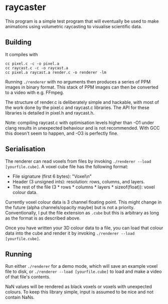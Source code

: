 raycaster
=========

This program is a simple test program that will eventually be used to make
animations using volumetric raycasting to visualise scientific data.

## Building

It compiles with

    cc pixel.c -c -o pixel.a
    cc raycast.c -c -o raycast.a
    cc pixel.a raycast.a render.c -o renderer -lm

Running `./renderer` with no arguments then produces a series of PPM images in
binary format. This stack of PPM images can then be converted to a video with
e.g. FFmpeg.

The structure of render.c is deliberately simple and hackable, with most of the
work done by the pixel.c and raycast.c libraries. The API for these libraries is
detailed in pixel.h and raycast.h.

Note: compiling raycast.c with optimisation levels higher than -O1 under clang
results in unexpected behaviour and is not recommended. With GCC this doesn't
seem to happen, and -O3 is perfectly fine.

## Serialisation

The renderer can read voxels from files by invoking `./renderer --load
[yourfile.cube]`. A voxel cube file has the following format:

* File signature (first 6 bytes): "Voxel\n"
* Header (3 unsigned ints): resolution: rows, columns, and layers.
* The rest of the file (3 * rows * columns * layers * sizeof(float)): voxel colour data.

Currently voxel colour data is 3 channel floating point. This might change in
the future (alpha channels/opacity maybe) but is not a priority. Conventionally,
I put the file extension as `.cube` but this is arbitrary as long as the format
is as described above.

Once you have written your 3D colour data to a file, you can load that colour
data into the cube and render it by invoking `./renderer --load [yourfile.cube]`.

## Running

Run either `./renderer` for a demo mode, which will save an example voxel file
to disk, or `./renderer --load [yourfile.cube]` to load and make a video of that
file's contents.

NaN values will be rendered as black voxels or voxels with unexpected colours.
To keep this library simple, input is assumed to be nice and not contain NaNs.
